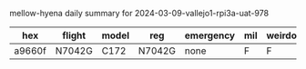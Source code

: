 mellow-hyena daily summary for 2024-03-09-vallejo1-rpi3a-uat-978

|hex|flight|model|reg|emergency|mil|weirdo|
|--|--|--|--|--|--|--|
|a9660f|N7042G|C172|N7042G|none|F|F|
